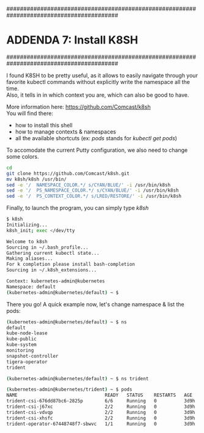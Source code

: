 #########################################################################################
# ADDENDA 7: Install K8SH
#########################################################################################

I found K8SH to be pretty useful, as it allows to easily navigate through your favorite kubectl commands without explicitly write the namespace all the time.  
Also, it tells in in which context you are, which can also be good to have.  

More information here: https://github.com/Comcast/k8sh  
You will find there:

- how to install this shell
- how to manage contexts & namespaces
- all the available shortcuts (ex: _pods_ stands for _kubectl get pods_)  

To accomodate the current Putty configuration, we also need to change some colors.  

```bash
cd
git clone https://github.com/Comcast/k8sh.git
mv k8sh/k8sh /usr/bin/
sed -e '/  NAMESPACE_COLOR.*/ s/CYAN/BLUE/' -i /usr/bin/k8sh
sed -e '/  PS_NAMESPACE_COLOR.*/ s/CYAN/BLUE/' -i /usr/bin/k8sh
sed -e '/  PS_CONTEXT_COLOR.*/ s/LRED/RESTORE/' -i /usr/bin/k8sh
```

Finally, to launch the program, you can simply type _k8sh_

```bash
$ k8sh
Initializing...
k8sh_init; exec </dev/tty

Welcome to k8sh
Sourcing in ~/.bash_profile...
Gathering current kubectl state...
Making aliases...
For k completion please install bash-completion
Sourcing in ~/.k8sh_extensions...

Context: kubernetes-admin@kubernetes
Namespace: default
(kubernetes-admin@kubernetes/default) ~ $
```

There you go! A quick example now, let's change namespace & list the pods:

```bash
(kubernetes-admin@kubernetes/default) ~ $ ns
default
kube-node-lease
kube-public
kube-system
monitoring
snapshot-controller
tigera-operator
trident

(kubernetes-admin@kubernetes/default) ~ $ ns trident

(kubernetes-admin@kubernetes/trident) ~ $ pods
NAME                                READY   STATUS    RESTARTS   AGE
trident-csi-676dd87bc6-2825p        6/6     Running   0          3d9h
trident-csi-j67xc                   2/2     Running   0          3d9h
trident-csi-vdvqp                   2/2     Running   0          3d9h
trident-csi-xhsfc                   2/2     Running   0          3d9h
trident-operator-67448748f7-sbwvc   1/1     Running   0          3d9h
```
